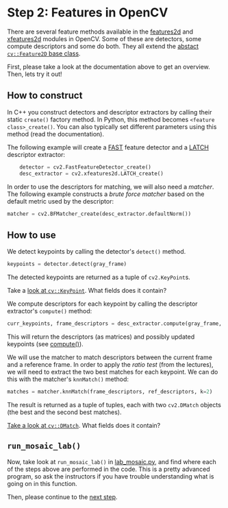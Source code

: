 # Step 2: Features in OpenCV
There are several feature methods available in the [features2d](https://docs.opencv.org/4.5.5/da/d9b/group__features2d.html) and [xfeatures2d](https://docs.opencv.org/4.5.5/d1/db4/group__xfeatures2d.html) modules in OpenCV. 
Some of these are detectors, some compute descriptors and some do both. 
They all extend the [abstact `cv::Feature2D` base class](https://docs.opencv.org/4.5.5/d0/d13/classcv_1_1Feature2D.html).

First, please take a look at the documentation above to get an overview.
Then, lets try it out!


## How to construct
In C++ you construct detectors and descriptor extractors by calling their static `create()` factory method.
In Python, this method becomes `<feature class>_create()`.
You can also typically set different parameters using this method (read the documentation).

The following example will create a [FAST](https://www.edwardrosten.com/work/fast.html) feature detector and a [LATCH](https://talhassner.github.io/home/publication/2016_WACV_2) descriptor extractor:

```python
    detector = cv2.FastFeatureDetector_create()
    desc_extractor = cv2.xfeatures2d.LATCH_create()
```

In order to use the descriptors for matching, we will also need a *matcher*. 
The following example constructs a *brute force matcher* based on the default metric used by the descriptor:

```python
matcher = cv2.BFMatcher_create(desc_extractor.defaultNorm())
```

## How to use
We detect keypoints by calling the detector's `detect()` method.

```python
keypoints = detector.detect(gray_frame)
```

The detected keypoints are returned as a tuple of `cv2.KeyPoint`s. 

Take a [look at `cv::KeyPoint`](https://docs.opencv.org/4.5.5/d2/d29/classcv_1_1KeyPoint.html). 
What fields does it contain?

We compute descriptors for each keypoint by calling the descriptor extractor's `compute()` method:

```python
curr_keypoints, frame_descriptors = desc_extractor.compute(gray_frame, curr_keypoints)
```

This will return the descriptors (as matrices) and possibly updated keypoints (see [compute()](https://docs.opencv.org/4.5.5/d0/d13/classcv_1_1Feature2D.html#ad18e1027ffc8d9cffbb2d59c1d05b89e)).

We will use the matcher to match descriptors between the current frame and a reference frame. 
In order to apply the *ratio test* (from the lectures), we will need to extract the two best matches for each keypoint. 
We can do this with the matcher's `knnMatch()` method:

```python
matches = matcher.knnMatch(frame_descriptors, ref_descriptors, k=2)
```

The result is returned as a tuple of tuples, each with two `cv2.DMatch` objects (the best and the second best matches).

[Take a look at `cv::DMatch`](https://docs.opencv.org/4.5.5/d4/de0/classcv_1_1DMatch.html).
What fields does it contain?

## `run_mosaic_lab()`
Now, take look at `run_mosaic_lab()` in [lab_mosaic.py](../lab_mosaic.py), and find where each of the steps above are performed in the code.
This is a pretty advanced program, so ask the instructors if you have trouble understanding what is going on in this function.

Then, please continue to the [next step](3-experiment-with-feature-matching.md).
